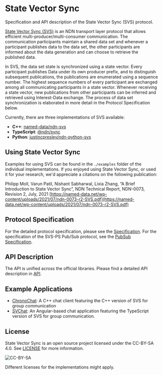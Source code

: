 # State Vector Sync

Specification and API description of the State Vector Sync (SVS) protocol.

[State Vector Sync (SVS)](https://named-data.net/wp-content/uploads/2021/05/ndn-0073-r1-SVS.pdf) is an NDN transport layer protocol that allows efficient multi-producer/multi-consumer communication. The communication participants maintain a shared data set and whenever a participant publishes data to the data set, the other participants are informed about the data generation and can choose to retrieve the published data.

In SVS, the data set state is synchronized using a state vector. Every participant publishes Data under its own producer prefix, and to distinguish subsequent publications, the publications are enumerated using a sequence number. The highest sequence numbers of every participant are exchanged among all communicating participants in a state vector. Whenever receiving a state vector, new publications from other participants can be inferred and retrieved using Interest-Data exchange. The process of data set synchronization is elaborated in more detail in the Protocol Specification below.

Currently, there are three implementations of SVS available:

- **C++**: [named-data/ndn-svs](https://github.com/named-data/ndn-svs)
- **TypeScript**: [@ndn/sync](https://github.com/yoursunny/NDNts/tree/main/packages/sync)
- **Python**: [justincpresley/ndn-python-svs](https://github.com/justincpresley/ndn-python-svs)

## Using State Vector Sync

Examples for using SVS can be found in the `./examples` folder of the individual implementations. If you enjoyed using State Vector Sync, or used it for your research, we'd appreciate a citations on the following publication:

Philipp Moll, Varun Patil, Nishant Sabharwal, Lixia Zhang, “A Brief Introduction to State Vector Sync”, NDN Technical Report, NDN-0073, Revision 2, July, 2021 [https://named-data.net/wp-content/uploads/2021/07/ndn-0073-r2-SVS.pdf](https://named-data.net/wp-content/uploads/2021/07/ndn-0073-r2-SVS.pdf)

## Protocol Specification

For the detailed protocol specification, please see the [Specification](Specification.md). For the specification of the SVS-PS Pub/Sub protocol, see the [PubSub Specification](PubSubSpec.md).

## API Description

The API is unified across the official libraries. Please find a detailed API description in [API](API.md).

## Example Applications

- [ChronoChat](https://github.com/named-data/chronochat): A C++ chat client featuring the C++ version of SVS for group communication
- [SVChat](https://github.com/pulsejet/svchat): An Angular-based chat application featuring the TypeScript version of SVS for group communication.

## License

State Vector Sync is an open source project licensed under the CC-BY-SA 4.0. See [LICENSE](LICENSE) for more information.

![CC-BY-SA](https://mirrors.creativecommons.org/presskit/buttons/88x31/svg/by-sa.svg)

Different licenses for the implementations might apply.
